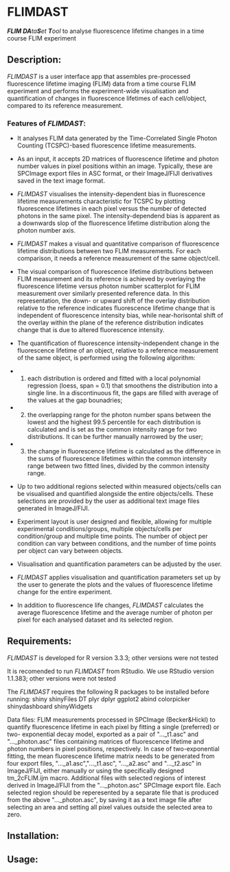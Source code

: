 # FLIMDAST
_**FLIM DA**ta**S**et **T**ool_ to analyse fluorescence lifetime changes in a time course FLIM experiment

## Description:
*FLIMDAST* is a user interface app that assembles pre-processed fluorescence lifetime imaging (FLIM) data from a time course FLIM experiment and performs the experiment-wide visualisation and quantification of changes in fluorescence lifetimes of each cell/object, compared to its reference measurement.

### Features of _**FLIMDAST**_:
 - It analyses FLIM data generated by the Time-Correlated Single Photon Counting (TCSPC)-based fluorescence lifetime measurements. 
 
 - As an input, it accepts 2D matrices of fluorescence lifetime and photon number values in pixel positions within an image. Typically, these are SPCImage export files in ASC format, or their ImageJ/FIJI derivatives saved in the text image format. 
 
 - _FLIMDAST_ visualises the intensity-dependent bias in fluorescence lifetime measurements characteristic for TCSPC by plotting fluorescence lifetimes in each pixel versus the number of detected photons in the same pixel. The intensity-dependend bias is apparent as a downwards slop of the fluorescence lifetime distribution along the photon number axis.
 
 - _FLIMDAST_ makes a visual and quantitative comparison of fluorescence lifetime distributions between two FLIM measurements. For each comparison, it needs a reference measurement of the same object/cell. 
 
 - The visual comparison of fluorescence lifetime distributions between FLIM measurement and its reference is achieved by overlaying the fluorescence lifetime versus photon number scatterplot for FLIM measurement over similarly presented reference data. In this representation, the down- or upward shift of the overlay distribution relative to the reference indicates fluorescence lifetime change that is independent of fluorescence intensity bias, while near-horisontal shift of the overlay within the plane of the reference distribution indicates change that is due to altered fluorescence intensity. 
 
 - The quantification of fluorescence intensity-independent change in the fluorescence lifetime of an object, relative to a reference measurement of the same object, is performed using the following algorithm: 
  - 1) each distribution is ordered and fitted with a local polynomial regression (loess, span = 0.1) that smoothens the distribution into a single line. In a discontinuous fit, the gaps are filled with average of the values at the gap bounadries;
  - 2) the overlapping range for the photon number spans between the lowest and the highest 99.5 percentile for each distribution is calculated and is set as the common intensity range for two distributions. It can be further manually narrowed by the user;
  - 3) the change in fluorescence lifetime is calculated as the difference in the sums of fluorescence lifetimes within the common intensity range between two fitted lines, divided by the common intensity range.

- Up to two additional regions selected within measured objects/cells can be visualised and quantified alongside the entire objects/cells. These selections are provided by the user as additional text image files generated in ImageJ/FIJI.

- Experiment layout is user designed and flexible, allowing for multiple experimental conditions/groups, multiple objects/cells per condition/group and multiple time points. The number of object per condition can vary between conditions, and the number of time points per object can vary between objects. 

- Visualisation and quantification parameters can be adjusted by the user.

- _FLIMDAST_ applies visualisation and quantification parameters set up by the user to generate the plots and the values of fluorescence lifetime change for the entire experiment.

- In addition to fluorescence life changes, _FLIMDAST_ calculates the average fluorescence lifetime and the average number of photon per pixel for each analysed dataset and its selected region.
 
## Requirements:
_FLIMDAST_ is developed for R version 3.3.3; other versions were not tested

It is recomended to run _FLIMDAST_ from RStudio. We use RStudio version 1.1.383; other versions were not tested

The _FLIMDAST_ requires the following R packages to be installed before running:
 shiny
 shinyFiles
 DT
 plyr
 dplyr
 ggplot2
 abind
 colorpicker
 shinydashboard
 shinyWidgets

Data files: 
FLIM measurements processed in SPCImage (Becker&Hickl) to quantify fluorescence lifetime in each pixel by fitting a single (preferred) or two- exponential decay model, exported as a pair of "...\_t1.asc" and "...\_photon.asc" files containing matrices of fluorescence lifetime and photon numbers in pixel positions, respectively. In case of two-exponential fitting, the mean fluorescence lifetime matrix needs to be generated from four export files, "...\_a1.asc","...\_t1.asc", "...\_a2.asc" and "...\_t2.asc" in ImageJ/FIJI, either manually or using the specifically designed tm_2cFLIM.ijm macro. 
Additional files with selected regions of interest derived in ImageJ/FIJI from the "...\_photon.asc" SPCImage export file. Each selected region should be reperesented by a separate file that is produced from the above "...\_photon.asc", by saving it as a text image file after selecting an area and setting all pixel values outside the selected area to zero.

## Installation:

## Usage:
